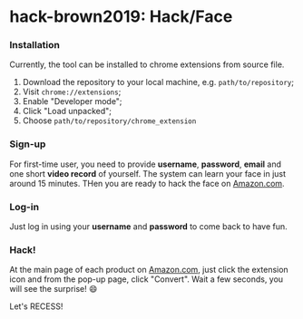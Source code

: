 # hack-brown2019: Hack/Face

### Installation
Currently, the tool can be installed to chrome extensions from source file.
1. Download the repository to your local machine, e.g. `path/to/repository`;
2. Visit `chrome://extensions`;
3. Enable "Developer mode";
4. Click "Load unpacked";
5. Choose `path/to/repository/chrome_extension`

### Sign-up
For first-time user, you need to provide **username**, **password**, **email** and one short **video record** of yourself. The system can learn your face in just around 15 minutes. THen you are ready to hack the face on [Amazon.com](https://www.amazon.com/).

### Log-in
Just log in using your **username** and **password** to come back to have fun.

### Hack!
At the main page of each product on [Amazon.com](https://www.amazon.com/), just click the extension icon and from the pop-up page, click "Convert". Wait a few seconds, you will see the surprise! :smile:


Let's RECESS!
